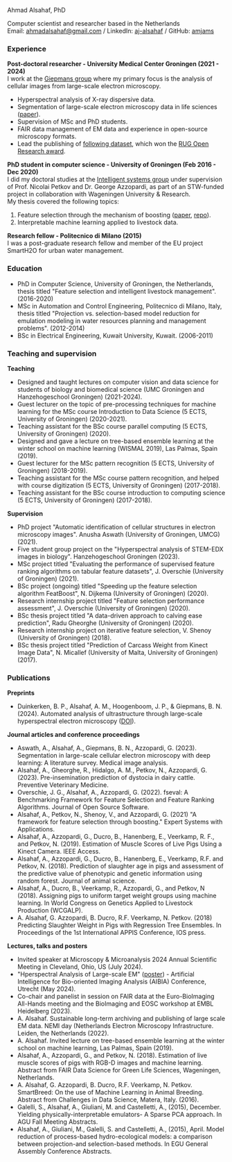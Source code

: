 Ahmad Alsahaf, PhD

Computer scientist and researcher based in the Netherlands  
Email: [ahmadalsahaf@gmail.com](mailto:ahmadalsahaf@gmail.com) / LinkedIn: [aj-alsahaf](https://www.linkedin.com/in/aj-alsahaf/) / GitHub: [amjams](https://github.com/amjams/) 

### Experience

**Post-doctoral researcher - University Medical Center Groningen (2021 - 2024)**  
I work at the [Giepmans group](https://bscs.umcg.nl/en/groups/giepmans-group/) where my primary focus is the analysis of cellular images from large-scale electron microscopy.
- Hyperspectral analysis of X-ray dispersive data.
- Segmentation of large-scale electron microscopy data in life sciences ([paper](https://pubmed.ncbi.nlm.nih.gov/37572414/)).
- Supervision of MSc and PhD students.
- FAIR data management of EM data and experience in open-source microscopy formats.
- Lead the publishing of [following dataset](https://doi.org/10.17867/10000168), which won the [RUG Open Research award](https://www.rug.nl/research/openscience/open-research-award/case-studies-list-2022/winners/winner-2022-fair-data-management-of-a-large-scale-electron-microscopy-database-for-type-1-diab?lang=en).

**PhD student in computer science - University of Groningen (Feb 2016 - Dec 2020)**  
I did my doctoral studies at the [Intelligent systems group](https://www.cs.rug.nl/is/) under supervision of Prof. Nicolai Petkov and Dr. George Azzopardi, as part of an STW-funded project in collaboration with Wageningen University & Research.        
My thesis covered the following topics:
  1) Feature selection through the mechanism of boosting ([paper](https://www.sciencedirect.com/science/article/pii/S0957417421012513), [repo](https://github.com/amjams/FeatBoost)).
  2) Interpretable machine learning applied to livestock data.

**Research fellow - Politecnico di Milano (2015)**  
I was a post-graduate research fellow and member of the EU project SmartH2O for urban water management.

### Education
- PhD in Computer Science, University of Groningen, the Netherlands, thesis titled "Feature selection and intelligent livestock management". (2016-2020)
- MSc in Automation and Control Engineering, Politecnico di Milano, Italy, thesis titled "Projection vs. selection-based model reduction for emulation modeling in water resources planning and management problems". (2012-2014)
- BSc in Electrical Engineering, Kuwait University, Kuwait. (2006-2011)

### Teaching and supervision

**Teaching**
- Designed and taught lectures on computer vision and data science for students of biology and biomedical science (UMC Groningen and Hanzehogeschool Groningen) (2021-2024).
- Guest lecturer on the topic of pre-processing techniques for machine learning for the MSc course Introduction to Data Science (5 ECTS, University of Groningen) (2020-2021).
- Teaching assistant for the BSc course parallel computing (5 ECTS, University of Groningen) (2020).
- Designed and gave a lecture on tree-based ensemble learning at the winter school on machine learning (WISMAL 2019), Las Palmas, Spain (2019).
- Guest lecturer for the MSc pattern recognition (5 ECTS, University of Groningen) (2018-2019).
- Teaching assistant for the MSc course pattern recognition, and helped with course digitization (5 ECTS, University of Groningen) (2017-2018).
- Teaching assistant for the BSc course introduction to computing science (5 ECTS, University of Groningen) (2017-2018).

**Supervision**
- PhD project "Automatic identification of cellular structures in electron microscopy images". Anusha Aswath (University of Groningen, UMCG) (2021).
- Five student group project on the "Hyperspectral analysis of STEM-EDX images in biology". Hanzehogeschool Groningen (2023).
- MSc project titled "Evaluating the performance of supervised feature ranking algorithms on tabular feature datasets", J. Overschie (University of Groningen) (2021).
- BSc project (ongoing) titled "Speeding up the feature selection algorithm FeatBoost", N. Dijkema (University of Groningen) (2020).
- Research internship project titled "Feature selection performance assessment", J. Overschie (University of Groningen) (2020).
- BSc thesis project titled "A data-driven approach to calving ease prediction", Radu Gheorghe (University of Groningen) (2020).
- Research internship project on iterative feature selection, V. Shenoy (University of Groningen) (2018).
- BSc thesis project titled "Prediction of Carcass Weight from Kinect Image Data", N. Micallef (University of Malta, University of Groningen) (2017).

### Publications

**Preprints**
- Duinkerken, B. P., Alsahaf, A. M., Hoogenboom, J. P., & Giepmans, B. N. (2024). Automated analysis of ultrastructure through large-scale hyperspectral electron microscopy ([DOI](https://doi.org/10.1093/mam/ozae044.489)).

**Journal articles and conference proceedings**
- Aswath, A., Alsahaf, A., Giepmans, B. N., Azzopardi, G. (2023). Segmentation in large-scale cellular electron microscopy with deep learning: A literature survey. Medical image analysis.
- Alsahaf, A., Gheorghe, R., Hidalgo, A. M., Petkov, N., Azzopardi, G. (2023). Pre-insemination prediction of dystocia in dairy cattle. Preventive Veterinary Medicine.
- Overschie, J. G., Alsahaf, A., Azzopardi, G. (2022). fseval: A Benchmarking Framework for Feature Selection and Feature Ranking Algorithms. Journal of Open Source Software.
- Alsahaf, A., Petkov, N., Shenoy, V., and Azzopardi, G. (2021) "A framework for feature selection through boosting." Expert Systems with Applications.
- Alsahaf, A., Azzopardi, G., Ducro, B., Hanenberg, E., Veerkamp, R. F., and Petkov, N. (2019). Estimation of Muscle Scores of Live Pigs Using a Kinect Camera. IEEE Access.
- Alsahaf, A., Azzopardi, G., Ducro, B., Hanenberg, E., Veerkamp, R.F. and Petkov, N. (2018). Prediction of slaughter age in pigs and assessment of the predictive value of phenotypic and genetic information using random forest. Journal of animal science.
- Alsahaf, A., Ducro, B., Veerkamp, R., Azzopardi, G., and Petkov, N (2018). Assigning pigs to uniform target weight groups using machine learning. In World Congress on Genetics Applied to Livestock Production (WCGALP).
- A. Alsahaf, G. Azzopardi, B. Ducro, R.F. Veerkamp, N. Petkov. (2018) Predicting Slaughter Weight in Pigs with Regression Tree Ensembles. In Proceedings of the 1st International APPIS Conference, IOS press.

**Lectures, talks and posters**
- Invited speaker at Microscopy & Microanalysis 2024 Annual Scientific Meeting in Cleveland, Ohio, US (July 2024).
- "Hperspectral Analysis of Large-scale EM" ([poster](https://www.amjams.net/blog-1/aibia-conference-poster-utrecht-may-2024)) -  Artificial Intelligence for Bio-oriented Imaging Analysis  (AIBIA) Conference, Utrecht (May 2024).
- Co-chair and panelist in session on FAIR data at the Euro-BioImaging All-Hands meeting and the BioImaging and EOSC workshop at EMBL Heidelberg (2023).
- A. Alsahaf. Sustainable long-term archiving and publishing of large scale EM data. NEMI day (Netherlands Electron Microscopy Infrastructure. Leiden, the Netherlands (2022).
- A. Alsahaf. Invited lecture on tree-based ensemble learning at the winter school on machine learning, Las Palmas, Spain (2019).
- Alsahaf, A., Azzopardi, G., and Petkov, N. (2018). Estimation of live muscle scores of pigs with RGB-D images and machine learning. Abstract from FAIR Data Science for Green Life Sciences, Wageningen, Netherlands.
- A. Alsahaf, G. Azzopardi, B. Ducro, R.F. Veerkamp, N. Petkov. SmartBreed: On the use of Machine Learning in Animal Breeding. Abstract from Challenges in Data Science, Matera, Italy. (2016).
- Galelli, S., Alsahaf, A., Giuliani, M. and Castelletti, A., (2015), December. Yielding physically-interpretable emulators- A Sparse PCA approach. In AGU Fall Meeting Abstracts.
- Alsahaf, A., Giuliani, M., Galelli, S. and Castelletti, A., (2015), April. Model reduction of process-based hydro-ecological models: a comparison between projection-and selection-based methods. In EGU General Assembly Conference Abstracts.
